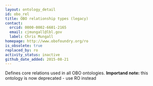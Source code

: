 ```yaml
---
layout: ontology_detail
id: obo_rel
title: OBO relationship types (legacy)
contact:
  orcid: 0000-0002-6601-2165
  email: cjmungall@lbl.gov
  label: Chris Mungall
homepage: http://www.obofoundry.org/ro
is_obsolete: true
replaced_by: ro
activity_status: inactive
github_date_added: 2015-08-21
---
```


Defines core relations used in all OBO ontologies. <b>Importand note:</b> this ontology is now deprecated - use RO instead
